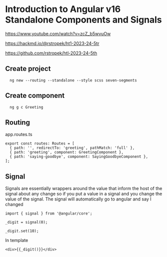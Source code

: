 # Introduction to Angular v16 Standalone Components and Signals

https://www.youtube.com/watch?v=zcZ_b5wvuOw

https://hackmd.io/@rstropek/ht1-2023-24-5tr

https://github.com/rstropek/htl-2023-24-5th


## Create project
```
  ng new --routing --standalone --style scss seven-segments
```

## Create component
```
  ng g c Greeting
```

## Routing
app.routes.ts
```
export const routes: Routes = [
  { path: '', redirectTo: 'greeting', pathMatch: 'full' },
  { path: 'greeting', component: GreetingComponent },
  { path: 'saying-goodbye', component: SayingGoodbyeComponent },
];
```

## Signal
Signals are essentially wrappers around the value that inform the host of the signal about
any change so if you put a value in a signal and you change the value of the signal. The signal will automatically go to angular and say I changed
```
import { signal } from '@angular/core';

_digit = signal(0);

_digit.set(10);
```

In template
```
<div>{{_digit()}}</div>
```
